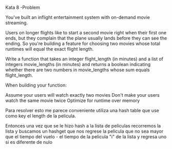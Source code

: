 Kata 8
-Problem

You've built an inflight entertainment system with on-demand movie streaming.

Users on longer flights like to start a second movie right when their first one ends, but they complain that the plane usually lands before they can see the ending. So you're building a feature for choosing two movies whose total runtimes will equal the exact flight length.

Write a function that takes an integer flight_length (in minutes) and a list of integers movie_lengths (in minutes) and returns a boolean indicating whether there are two numbers in movie_lengths whose sum equals flight_length.

When building your function:

Assume your users will watch exactly two movies
Don't make your users watch the same movie twice
Optimize for runtime over memory

Para resolver esto me parece conveniente utiliza una hash table que use como key el length de la pelicula.

Entonces una vez que se le hizo hash a la lista de peliculas recorremos la lista y buscamos un hashget que nos regrese la pelicula que no sea mayor que el tiempo del vuelo - el tiempo de la pelicula "i" de la lista y regresa uno si es diferente de nulo